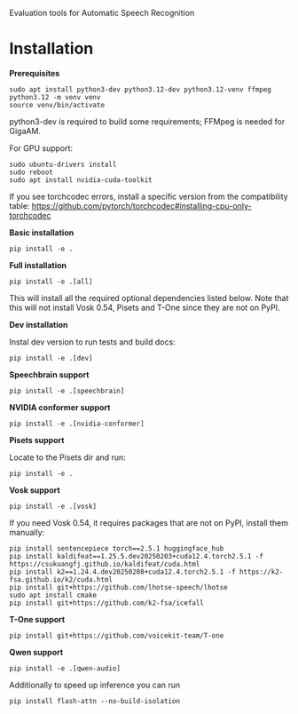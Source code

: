 Evaluation tools for Automatic Speech Recognition

# Installation

**Prerequisites**

```
sudo apt install python3-dev python3.12-dev python3.12-venv ffmpeg
python3.12 -m venv venv
source venv/bin/activate
```

python3-dev is required to build some requirements; FFMpeg is needed for GigaAM.

For GPU support:

```
sudo ubuntu-drivers install
sudo reboot
sudo apt install nvidia-cuda-toolkit
```

If you see torchcodec errors, install a specific version from the compatibility table:
https://github.com/pytorch/torchcodec#installing-cpu-only-torchcodec

**Basic installation**

```
pip install -e .
```

**Full installation**

```
pip install -e .[all]
```

This will install all the required optional dependencies listed below. Note that this will not install Vosk 0.54, Pisets and T-One since they are not on PyPI.

**Dev installation**

Instal dev version to run tests and build docs:

```
pip install -e .[dev]
```

**Speechbrain support**

```
pip install -e .[speechbrain]
```

**NVIDIA conformer support**

```
pip install -e .[nvidia-conformer]
```

**Pisets support**

Locate to the Pisets dir and run:

```
pip install -e .
```

**Vosk support**

```
pip install -e .[vosk]
```

If you need Vosk 0.54, it requires packages that are not on PyPI, install them manually:

```
pip install sentencepiece torch==2.5.1 huggingface_hub
pip install kaldifeat==1.25.5.dev20250203+cuda12.4.torch2.5.1 -f https://csukuangfj.github.io/kaldifeat/cuda.html
pip install k2==1.24.4.dev20250208+cuda12.4.torch2.5.1 -f https://k2-fsa.github.io/k2/cuda.html
pip install git+https://github.com/lhotse-speech/lhotse
sudo apt install cmake
pip install git+https://github.com/k2-fsa/icefall
```

**T-One support**

```
pip install git+https://github.com/voicekit-team/T-one
```

**Qwen support**

```
pip install -e .[qwen-audio]
```

Additionally to speed up inference you can run

```
pip install flash-attn --no-build-isolation
```